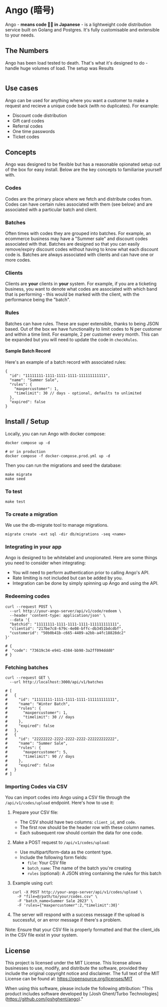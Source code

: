 # **Ango (暗号)**

Ango - **means code 🧑‍💻 in Japanese** - is a lightweight code distribution service built on Golang and Postgres. It's fully customisable and extensible to your needs.

## The Numbers
Ango has been load tested to death. That's what it's designed to do - handle huge volumes of load.
The setup was
Results
```

```

## Use cases
Ango can be used for anything where you want a customer to make a request and recieve a unique code back (with no duplicates).
For example:
* Discount code distribution
* Gift card codes
* Referral codes
* One time passwords
* Ticket codes

## Concepts
Ango was designed to be flexible but has a reasonable opionated setup out of the box for easy install.
Below are the key concepts to familiarise yourself with.

### Codes
Codes are the primary place where we fetch and distribute codes from.
Codes can have certain rules associated with them (see below) and are associated with a particular batch and client.

### Batches
Often times with codes they are grouped into batches. For example, an ecommerce business may have a "Summer sale" and discount codes associated with that.
Batches are designed so that you can easily remove/expiry discount codes without having to know what each discount code is.
Batches are always associated with clients and can have one or more codes.

### Clients
Clients are **your** clients in **your** system. For example, if you are a ticketing business, you want to denote what codes are associated with which band that is performing - this would be marked with the client, with the performance being the "batch".

### Rules
Batches can have rules. These are super extensible, thanks to being JSON based.
Out of the box we have functionality to limit codes to N per customer and within a time limit. For example, 2 per customer every month.
This can be expanded but you will need to update the code in `checkRules`.

#### Sample Batch Record

Here's an example of a batch record with associated rules:
```
{
  "id": "11111111-1111-1111-1111-111111111111",
  "name": "Summer Sale",
  "rules": {
    "maxpercustomer": 1,
    "timelimit": 30 // days - optional, defaults to unlimited
  },
  "expired": false
}
```


## Install / Setup
Locally, you can run Ango with docker compose:
```
docker compose up -d

# or in production
docker compose -f docker-compose.prod.yml up -d
```

Then you can run the migrations and seed the database:
```
make migrate
make seed
```

### To test
```
make test
```

### To create a migration
We use the db-migrate tool to manage migrations.
```
migrate create -ext sql -dir db/migrations -seq <name>
```


### Integrating in your app
Ango is designed to be whitelabel and unopionated. Here are some things you need to consider when integrating:
* You will need to perform authentication prior to calling Ango's API.
* Rate limiting is not included but can be added by you.
* Integration can be done by simply spinning up Ango and using the API.

### Redeeming codes
```shell
curl --request POST \
  --url http://your-ango-server/api/v1/code/redeem \
  --header 'content-type: application/json' \
  --data '{
  "batchid": "11111111-1111-1111-1111-111111111111",
  "clientid": "217be7c8-679c-4e08-bffc-db3451bdcdbf",
  "customerid": "50b0b41b-c665-4409-a2bb-a4fc18828dc2"
}'

# {
#  "code": "73619c34-e941-4384-bb98-3a2ff094ddd0"
# }
```

### Fetching batches
```shell
curl --request GET \
  --url http://localhost:3000/api/v1/batches

# [
#   {
#     "id": "11111111-1111-1111-1111-111111111111",
#     "name": "Winter Batch",
#     "rules": {
#       "maxpercustomer": 1,
#       "timelimit": 30 // days
#     },
#     "expired": false
#   },
#   {
#     "id": "22222222-2222-2222-2222-222222222222",
#     "name": "Summer Sale",
#     "rules": {
#       "maxpercustomer": 5,
#       "timelimit": 90 // days
#     },
#     "expired": false
#   }
# ]
```

### Importing Codes via CSV

You can import codes into Ango using a CSV file through the `/api/v1/codes/upload` endpoint. Here's how to use it:

1. Prepare your CSV file:
   - The CSV should have two columns: `client_id`, and `code`.
   - The first row should be the header row with these column names.
   - Each subsequent row should contain the data for one code.

2. Make a POST request to `/api/v1/codes/upload`:
   - Use multipart/form-data as the content type.
   - Include the following form fields:
     - `file`: Your CSV file
     - `batch_name`: The name of the batch you're creating
     - `rules` (optional): A JSON string containing the rules for this batch

3. Example using curl:
   ```
   curl -X POST http://your-ango-server/api/v1/codes/upload \
     -F "file=@/path/to/your/codes.csv" \
     -F "batch_name=Summer Sale 2023" \
     -F 'rules={"maxpercustomer":2,"timelimit":30}'
   ```

4. The server will respond with a success message if the upload is successful, or an error message if there's a problem.

Note: Ensure that your CSV file is properly formatted and that the client_ids in the CSV file exist in your system.

## License

This project is licensed under the MIT License. This license allows businesses to use, modify, and distribute the software, provided they include the original copyright notice and disclaimer. The full text of the MIT License can be found at: https://opensource.org/licenses/MIT

When using this software, please include the following attribution:
"This product includes software developed by [Josh Ghent/Turbo Technologies] (https://github.com/joshghent/ango)."
